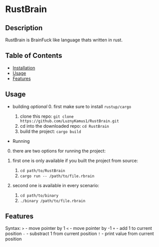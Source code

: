 # RustBrain
## Description

RustBrain is BrainFuck like language thats written in rust.

## Table of Contents

- [Installation](#installation)
- [Usage](#usage)
- [Features](#features)

## Usage

- building *optional*
    0. first make sure to install `rustup/cargo`
    1. clone this repo: `git clone https://github.com/LuznyKamus1/RustBrain.git`
    2. cd into the downloaded repo: `cd RustBrain`
    3. build the project: `cargo build`

- Running

0. there are two options for running the project:

1. first one is only available if you built the project from source:
    1. `cd path/to/RustBrain`
    2. `cargo run -- /path/to/file.rbrain`
2. second one is available in every scenario:
    1. `cd path/to/binary`
    2. `./binary /path/to/file.rbrain`

## Features

Syntax:
	`>` - move pointer by 1
	`<` - move pointer by -1
	`+` - add 1 to current position
	`-` - substract 1 from current position
	`!` - print value from current position
